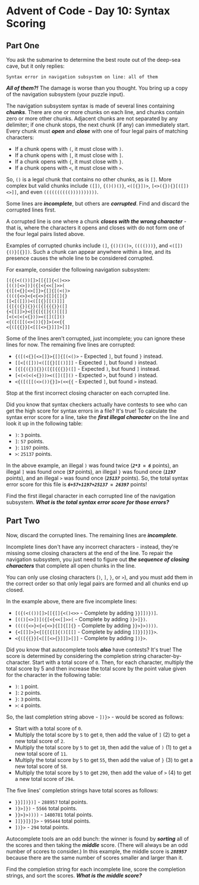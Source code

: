 # Advent of Code - Day 10: Syntax Scoring

## Part One

You ask the submarine to determine the best route out of the deep-sea cave,
but it only replies:

    Syntax error in navigation subsystem on line: all of them

_**All of them?!**_ The damage is worse than you thought. You bring up a copy of
the navigation subsystem (your puzzle input).

The navigation subsystem syntax is made of several lines containing _**chunks**_.
There are one or more chunks on each line, and chunks contain zero or more
other chunks. Adjacent chunks are not separated by any delimiter; if one
chunk stops, the next chunk (if any) can immediately start. Every chunk
must _**open**_ and _**close**_ with one of four legal pairs of matching characters:

  - If a chunk opens with `(`, it must close with `)`.
  - If a chunk opens with `[`, it must close with `]`.
  - If a chunk opens with `{`, it must close with `}`.
  - If a chunk opens with `<`, it must close with `>`.

So, `()` is a legal chunk that contains no other chunks, as is `[]`. More
complex but valid chunks include `([])`, `{()()()}`, `<([{}])>`,
`[<>({}){}[([])<>]]`, and even `(((((((((())))))))))`.

Some lines are _**incomplete**_, but others are _**corrupted**_. Find and discard the
corrupted lines first.

A corrupted line is one where a chunk _**closes with the wrong character**_ -
that is, where the characters it opens and closes with do not form one of
the four legal pairs listed above.

Examples of corrupted chunks include `(]`, `{()()()>`, `(((()))}`, and
`<([]){()}[{}])`. Such a chunk can appear anywhere within a line, and its
presence causes the whole line to be considered corrupted.

For example, consider the following navigation subsystem:

    [({(<(())[]>[[{[]{<()<>>
    [(()[<>])]({[<{<<[]>>(
    {([(<{}[<>[]}>{[]{[(<()>
    (((({<>}<{<{<>}{[]{[]{}
    [[<[([]))<([[{}[[()]]]
    [{[{({}]{}}([{[{{{}}([]
    {<[[]]>}<{[{[{[]{()[[[]
    [<(<(<(<{}))><([]([]()
    <{([([[(<>()){}]>(<<{{
    <{([{{}}[<[[[<>{}]]]>[]]

Some of the lines aren't corrupted, just incomplete; you can ignore these
lines for now. The remaining five lines are corrupted:

  - `{([(<{}[<>[]}>{[]{[(<()>` - Expected `]`, but found `}` instead.
  - `[[<[([]))<([[{}[[()]]]` - Expected `]`, but found `)` instead.
  - `[{[{({}]{}}([{[{{{}}([]` - Expected `)`, but found `]` instead.
  - `[<(<(<(<{}))><([]([]()` - Expected `>`, but found `)` instead.
  - `<{([([[(<>()){}]>(<<{{` - Expected `]`, but found `>` instead.

Stop at the first incorrect closing character on each corrupted line.

Did you know that syntax checkers actually have contests to see who can get
the high score for syntax errors in a file? It's true! To calculate the
syntax error score for a line, take the _**first illegal character**_ on the line
and look it up in the following table:

  - `)`: `3` points.
  - `]`: `57` points.
  - `}`: `1197` points.
  - `>`: `25137` points.

In the above example, an illegal `)` was found twice (_**`2*3 = 6`**_ points),
an illegal `]` was found once (_**`57`**_ points), an illegal `}` was found
once (_**`1197`**_ points), and an illegal `>` was found once (_**`25137`**_
points). So, the total syntax error score for this file is
_**`6+57+1197+25137 = 26397`**_ points!

Find the first illegal character in each corrupted line of the navigation
subsystem. _**What is the total syntax error score for those errors?**_

## Part Two

Now, discard the corrupted lines. The remaining lines are _**incomplete**_.

Incomplete lines don't have any incorrect characters - instead, they're
missing some closing characters at the end of the line. To repair the
navigation subsystem, you just need to figure out _**the sequence of closing
characters**_ that complete all open chunks in the line.

You can only use closing characters (`)`, `]`, `}`, or `>`), and you must
add them in the correct order so that only legal pairs are formed and all
chunks end up closed.

In the example above, there are five incomplete lines:

  - `[({(<(())[]>[[{[]{<()<>>` - Complete by adding `}}]])})]`.
  - `[(()[<>])]({[<{<<[]>>(` - Complete by adding `)}>]})`.
  - `(((({<>}<{<{<>}{[]{[]{}` - Complete by adding `}}>}>))))`.
  - `{<[[]]>}<{[{[{[]{()[[[]` - Complete by adding `]]}}]}]}>`.
  - `<{([{{}}[<[[[<>{}]]]>[]]` - Complete by adding `])}>`.

Did you know that autocomplete tools _**also**_ have contests? It's true! The
score is determined by considering the completion string character-by-character.
Start with a total score of `0`. Then, for each character, multiply the total
score by 5 and then increase the total score by the point value given for the
character in the following table:

  - `)`: `1` point.
  - `]`: `2` points.
  - `}`: `3` points.
  - `>`: `4` points.

So, the last completion string above - `])}>` - would be scored as follows:

  - Start with a total score of `0`.
  - Multiply the total score by `5` to get `0`, then add the value of `]` (2)
    to get a new total score of `2`.
  - Multiply the total score by `5` to get `10`, then add the value of `)` (1)
    to get a new total score of `11`.
  - Multiply the total score by `5` to get `55`, then add the value of `}` (3)
    to get a new total score of `58`.
  - Multiply the total score by `5` to get `290`, then add the value of `>` (4)
    to get a new total score of `294`.

The five lines' completion strings have total scores as follows:

  - `}}]])})]` - `288957` total points.
  - `)}>]})` - `5566` total points.
  - `}}>}>))))` - `1480781` total points.
  - `]]}}]}]}>` - `995444` total points.
  - `])}>` - `294` total points.

Autocomplete tools are an odd bunch: the winner is found by _**sorting**_ all of
the scores and then taking the _**middle**_ score. (There will always be an odd
number of scores to consider.) In this example, the middle score is _**`288957`**_
because there are the same number of scores smaller and larger than it.

Find the completion string for each incomplete line, score the completion
strings, and sort the scores. _**What is the middle score?**_
